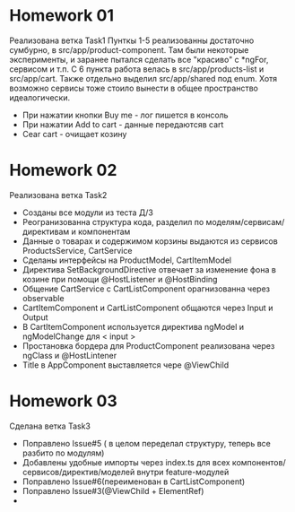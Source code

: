 # Homework 01
Реализована ветка Task1
Пунткы 1-5 реализованны достаточно сумбурно, в src/app/product-component. 
Там были некоторые эксперименты, и заранее пытался сделать все "красиво" с *ngFor, сервисом и т.п.
С 6 пункта работа велась в src/app/products-list и src/app/cart. Также отдельно выделил src/app/shared  под enum. Хотя возможно сервисы тоже стоило вынести в общее пространство идеалогически.

- При нажатии кнопки Buy me - лог пишется в консоль
- При нажатии Add to cart - данные передаютсяв cart
- Cear cart - очищает козину

# Homework 02
Реализована ветка Task2
- Созданы все модули из теста Д/З
- Реогранизованна структура кода, разделил по моделям/сервисам/директивам и компонентам
- Данные о товарах и содержимом корзины выдаются из сервисов ProductsService, CartService
- Сделаны интерфейсы на ProductModel, CartItemModel
- Директива SetBackgroundDirective отвечает за изменение фона в козине при помощи @HostListener и @HostBinding
- Общение CartService с CartListComponent орагнизованна через observable
- CartItemComponent и CartListComponent общаются через Input и Output
- В CartItemComponent используется директива ngModel и ngModelChange для < input >
- Простановка бордера для ProductComponent реализована через ngClass и @HostLintener
- Title в AppComponent выставляется чере @ViewChild

# Homework 03
Сделана ветка Task3
- Поправлено Issue#5 ( в целом переделал структуру, теперь все разбито по  модулям)
- Добавлены удобные импорты через index.ts для всех компонентов/сервисов/директив/моделей внутри feature-модулей
- Поправлено Issue#6(переименован в CartListComponent)
- Поправлено Issue#3(@ViewChild + ElementRef)
- 
